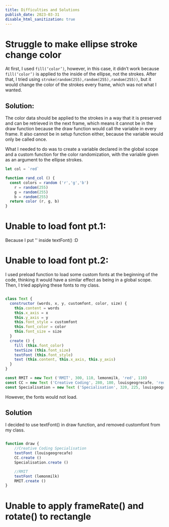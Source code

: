 ```yaml
---
title: Difficulties and Solutions
publish_date: 2023-03-31
disable_html_sanitization: true
---
```

# Struggle to make ellipse stroke change color
At first, I used `fill(‘color’)`, however, in this case, it didn’t work because `fill(‘color’)` is applied to the inside of the ellipse, not the strokes. After that, I tried using `stroke(random(255),random(255),random(255))`, but it would change the color of the strokes every frame, which was not what I wanted.

## Solution:

The color data should be applied to the strokes in a way that it is preserved and can be retrieved in the next frame, which means it cannot be in the draw function because the draw function would call the variable in every frame. It also cannot be in setup function either, because the variable would only be called once.

What I needed to do was to create a variable declared in the global scope and a custom function for the color randomization, with the variable given as an argument to the ellipse strokes.

```Javascript
let col = `red`

function rand_col () {
  const colors = random ('r','g','b')
    r = random(255)
    g = random(255)
    b = random(255)
  return color (r, g, b)
}

```

# Unable to load font pt.1: 
Because I put '' inside textFont() :D

# Unable to load font pt.2:
I used preload function to load some custom fonts at the beginning of the code, thinking it would have a similar effect as being in a global scope. Then, I tried applying these fonts to my class.

```Javascript

class Text {
  constructor (words, x, y, customfont, color, size) {
    this.content = words
    this.x_axis = x
    this.y_axis = y
    this.font_style = customfont
    this.font_color = color
    this.font_size = size
  }
  create () { 
    fill (this.font_color)
    textSize (this.font_size)
    textFont (this.font_style)
    text (this.content, this.x_axis, this.y_axis)
  }
}

const RMIT = new Text ('RMIT', 300, 110, lemonmilk, 'red', 110)
const CC = new Text ('Creative Coding', 280, 180, louisgeogrecafe, 'red', 40)
const Specialisation = new Text ('Specialisation', 320, 225, louisgeogrecafe, 'red', 40)
```

However, the fonts would not load. 

## Solution
I decided to use textFont() in draw function, and removed customfont from my class.

```Javascript

function draw {
    //Creative Coding Specialisation
    textFont (louisgeogrecafe)
    CC.create ()
    Specialisation.create ()  

    //RMIT
    textFont (lemonmilk)
    RMIT.create () 
}

```

# Unable to apply frameRate() and rotate() to rectangle
